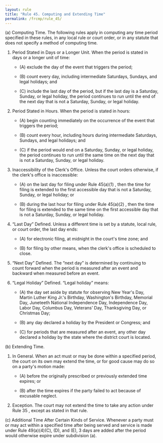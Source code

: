 ```yaml
---
layout: rule
title: "Rule 45. Computing and Extending Time"
permalink: /frcmp/rule_45/
---
```


(a) Computing Time. The following rules apply in computing any time period specified in these rules, in any local rule or court order, or in any statute that does not specify a method of computing time.


1. Period Stated in Days or a Longer Unit. When the period is stated in days or a longer unit of time:


    - (A) exclude the day of the event that triggers the period;


    - (B) count every day, including intermediate Saturdays, Sundays, and legal holidays; and


    - (C) include the last day of the period, but if the last day is a Saturday, Sunday, or legal holiday, the period continues to run until the end of the next day that is not a Saturday, Sunday, or legal holiday.


2. Period Stated in Hours. When the period is stated in hours:


    - (A) begin counting immediately on the occurrence of the event that triggers the period;


    - (B) count every hour, including hours during intermediate Saturdays, Sundays, and legal holidays; and


    - (C) if the period would end on a Saturday, Sunday, or legal holiday, the period continues to run until the same time on the next day that is not a Saturday, Sunday, or legal holiday.


3. Inaccessibility of the Clerk's Office. Unless the court orders otherwise, if the clerk's office is inaccessible:


    - (A) on the last day for filing under Rule 45(a)(1) , then the time for filing is extended to the first accessible day that is not a Saturday, Sunday, or legal holiday; or


    - (B) during the last hour for filing under Rule 45(a)(2) , then the time for filing is extended to the same time on the first accessible day that is not a Saturday, Sunday, or legal holiday.


4. “Last Day” Defined. Unless a different time is set by a statute, local rule, or court order, the last day ends:


    - (A) for electronic filing, at midnight in the court's time zone; and


    - (B) for filing by other means, when the clerk's office is scheduled to close.


5. “Next Day” Defined. The “next day” is determined by continuing to count forward when the period is measured after an event and backward when measured before an event.


6. “Legal Holiday” Defined. “Legal holiday” means:


    - (A) the day set aside by statute for observing New Year's Day, Martin Luther King Jr.'s Birthday, Washington's Birthday, Memorial Day, Juneteeth National Independence Day, Independence Day, Labor Day, Columbus Day, Veterans’ Day, Thanksgiving Day, or Christmas Day;


    - (B) any day declared a holiday by the President or Congress; and


    - (C) for periods that are measured after an event, any other day declared a holiday by the state where the district court is located.


(b) Extending Time.


1. In General. When an act must or may be done within a specified period, the court on its own may extend the time, or for good cause may do so on a party's motion made:


    - (A) before the originally prescribed or previously extended time expires; or


    - (B) after the time expires if the party failed to act because of excusable neglect.


2. Exception. The court may not extend the time to take any action under Rule 35 , except as stated in that rule.


(c) Additional Time After Certain Kinds of Service. Whenever a party must or may act within a specified time after being served and service is made under Rule 49(a)(4)(C), (D), and (E), 3 days are added after the period would otherwise expire under subdivision (a).
